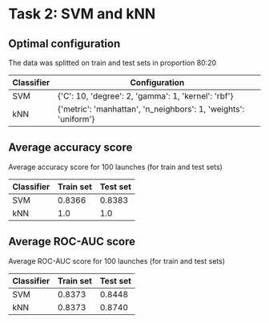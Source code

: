 # Task 2: SVM and kNN 

## Optimal configuration
The data was splitted on train and test sets in proportion 80:20

| Classifier  | Configuration                                                   |
|-------------|-----------------------------------------------------------------|
| SVM         | {'C': 10, 'degree': 2, 'gamma': 1, 'kernel': 'rbf'}             |
| kNN         | {'metric': 'manhattan', 'n_neighbors': 1, 'weights': 'uniform'} |

## Average accuracy score
Average accuracy score for 100 launches (for train and test sets)

| Classifier  | Train set | Test set |
|-------------|-----------|----------|
| SVM         | 0.8366    | 0.8383   |
| kNN         | 1.0       | 1.0      |

## Average ROC-AUC score
Average ROC-AUC score for 100 launches (for train and test sets)

| Classifier  | Train set | Test set |
|-------------|-----------|----------|
| SVM         | 0.8373    | 0.8448   |
| kNN         | 0.8373    | 0.8740   |
